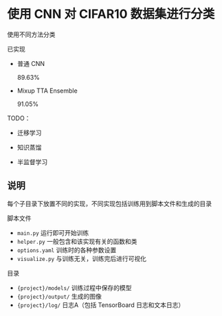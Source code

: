 # 使用 CNN 对 CIFAR10 数据集进行分类

使用不同方法分类

已实现

- 普通 CNN

  89.63%

- Mixup TTA Ensemble

  91.05%

TODO：

- 迁移学习

- 知识蒸馏

- 半监督学习


## 说明

每个子目录下放置不同的实现，不同实现包括训练用到脚本文件和生成的目录

脚本文件

- `main.py` 运行即可开始训练
- `helper.py` 一般包含和该实现有关的函数和类
- `options.yaml` 训练时的各种参数设置
- `visualize.py` 与训练无关，训练完后进行可视化

目录

- `{project}/models/` 训练过程中保存的模型
- `{project}/output/` 生成的图像
- `{project}/log/` 日志A（包括 TensorBoard 日志和文本日志）
